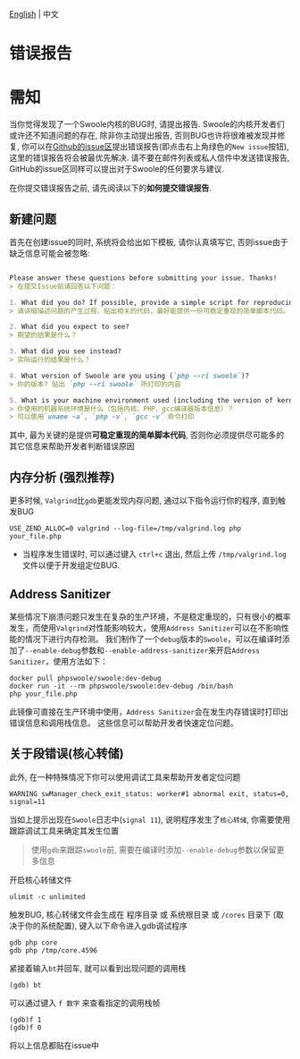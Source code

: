 [English](./ISSUE.md) | 中文

错误报告
===========

# 需知

当你觉得发现了一个Swoole内核的BUG时, 请提出报告.
Swoole的内核开发者们或许还不知道问题的存在,
除非你主动提出报告, 否则BUG也许将很难被发现并修复,
你可以在[Github的issue区](https://github.com/swoole/swoole-src/issues)提出错误报告(即点击右上角绿色的`New issue`按钮), 这里的错误报告将会被最优先解决.
请不要在邮件列表或私人信件中发送错误报告, GitHub的issue区同样可以提出对于Swoole的任何要求与建议.

在你提交错误报告之前, 请先阅读以下的**如何提交错误报告**.

## 新建问题

首先在创建issue的同时, 系统将会给出如下模板, 请你认真填写它, 否则issue由于缺乏信息可能会被忽略:

```markdown

Please answer these questions before submitting your issue. Thanks!
> 在提交Issue前请回答以下问题：

1. What did you do? If possible, provide a simple script for reproducing the error.
> 请详细描述问题的产生过程，贴出相关的代码，最好能提供一份可稳定重现的简单脚本代码。

2. What did you expect to see?
> 期望的结果是什么？

3. What did you see instead?
> 实际运行的结果是什么？

4. What version of Swoole are you using (`php --ri swoole`)?
> 你的版本? 贴出 `php --ri swoole` 所打印的内容

5. What is your machine environment used (including the version of kernel & php & gcc)?
> 你使用的机器系统环境是什么（包括内核、PHP、gcc编译器版本信息）？
> 可以使用`uname -a`, `php -v`, `gcc -v` 命令打印

```

其中, 最为关键的是提供**可稳定重现的简单脚本代码**, 否则你必须提供尽可能多的其它信息来帮助开发者判断错误原因

## 内存分析 (强烈推荐)

更多时候, `Valgrind`比`gdb`更能发现内存问题, 通过以下指令运行你的程序, 直到触发BUG

```shell
USE_ZEND_ALLOC=0 valgrind --log-file=/tmp/valgrind.log php your_file.php
```

* 当程序发生错误时, 可以通过键入 `ctrl+c` 退出, 然后上传 `/tmp/valgrind.log` 文件以便于开发组定位BUG.

## Address Sanitizer
某些情况下崩溃问题只发生在复杂的生产环境，不是稳定重现的，只有很小的概率发生，而使用`Valgrind`对性能影响较大，使用`Address Sanitizer`可以在不影响性能的情况下进行内存检测。
我们制作了一个`debug`版本的`Swoole`，可以在编译时添加了`--enable-debug`参数和`--enable-address-sanitizer`来开启`Address Sanitizer`，使用方法如下：

```shell
docker pull phpswoole/swoole:dev-debug
docker run -it --rm phpswoole/swoole:dev-debug /bin/bash
php your_file.php
```

此镜像可直接在生产环境中使用，`Address Sanitizer`会在发生内存错误时打印出错误信息和调用栈信息。
这些信息可以帮助开发者快速定位问题。


## 关于段错误(核心转储)

此外, 在一种特殊情况下你可以使用调试工具来帮助开发者定位问题

```shell
WARNING	swManager_check_exit_status: worker#1 abnormal exit, status=0, signal=11
```

当如上提示出现在`Swoole`日志中(`signal 11`), 说明程序发生了`核心转储`, 你需要使用跟踪调试工具来确定其发生位置

> 使用`gdb`来跟踪`swoole`前, 需要在编译时添加`--enable-debug`参数以保留更多信息

开启核心转储文件
```shell
ulimit -c unlimited
```

触发BUG, 核心转储文件会生成在 程序目录 或 系统根目录 或 `/cores` 目录下 (取决于你的系统配置), 键入以下命令进入gdb调试程序
```
gdb php core
gdb php /tmp/core.4596
```

紧接着输入`bt`并回车, 就可以看到出现问题的调用栈
```
(gdb) bt
```

可以通过键入 `f 数字` 来查看指定的调用栈帧
```
(gdb)f 1
(gdb)f 0
```

将以上信息都贴在issue中
